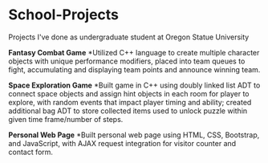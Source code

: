 # School-Projects
Projects I've done as undergraduate student at Oregon Statue University

**Fantasy Combat Game**
*Utilized C++ language to create multiple character objects with unique performance modifiers, placed into team queues to fight, accumulating and displaying team points and announce winning team.

**Space Exploration Game**
*Built game in C++ using doubly linked list ADT to connect space objects and assign hint objects in each room for player to explore, with random events that impact player timing and ability; created additional bag ADT to store collected items used to unlock puzzle within given time frame/number of steps. 

**Personal Web Page**
*Built personal web page using HTML, CSS, Bootstrap, and JavaScript, with AJAX request integration for visitor counter and contact form. 
